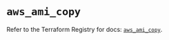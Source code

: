 # `aws_ami_copy`

Refer to the Terraform Registry for docs: [`aws_ami_copy`](https://registry.terraform.io/providers/hashicorp/aws/6.14.1/docs/resources/ami_copy).
